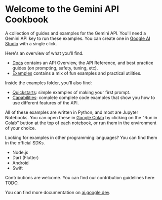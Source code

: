 # Welcome to the Gemini API Cookbook
A collection of guides and examples for the Gemini API. You'll need a Gemini API key to run these examples. You can create one in [Google AI Studio](https://aistudio.google.com/app/apikey) with a single click. 

Here's an overview of what you'll find.

* [Docs](foo) contains an API Overview, the API Reference, and best practice guides (on prompting, safety, tuning, etc).
* [Examples](foo) contains a mix of fun examples and practical utilities.

Inside the examples folder, you'll also find:
* [Quickstarts](foo): simple examples of making your first prompt.
* [Capabilities](foo): complete complete code examples that show you how to use different features of the API.
    
All of these examples are written in Python, and most are Jupyter Notebooks. You can open these in [Google Colab](https://https://colab.research.google.com/) by clicking on the "Run in Colab" button at the top of each notebook, or run them in the environment of your choice.

Looking for examples in other programming languages? You can find them in the official SDKs.
* Node.js 
* Dart (Flutter)
* Android
* Swift

Contributions are welcome. You can find our contribution guidelines here: TODO. 

You can find more documentation on [ai.google.dev](https://ai.google.dev).
